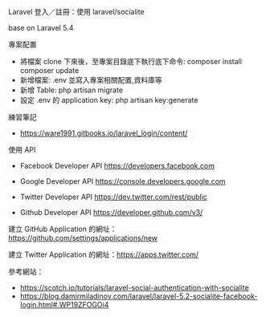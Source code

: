 Laravel 登入／註冊：使用 laravel/socialite

base on Laravel 5.4

專案配置
* 將檔案 clone 下來後，至專案目錄底下執行底下命令:
    composer install
    composer update
* 新增檔案: .env 並寫入專案相關配置,資料庫等
* 新增 Table: php artisan migrate
* 設定 .env 的 application key: php artisan key:generate

練習筆記
* https://ware1991.gitbooks.io/laravel_login/content/

使用 API
* Facebook Developer API
https://developers.facebook.com

* Google Developer API 
https://console.developers.google.com

* Twitter Developer API
https://dev.twitter.com/rest/public

* Github Developer API
https://developer.github.com/v3/

建立 GitHub Application 的網址：https://github.com/settings/applications/new

建立 Twitter Application 的網址：https://apps.twitter.com/

參考網站： 
* https://scotch.io/tutorials/laravel-social-authentication-with-socialite 
* https://blog.damirmiladinov.com/laravel/laravel-5.2-socialite-facebook-login.html#.WP19ZFOGOi4
